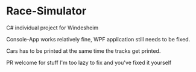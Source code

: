 # Race-Simulator
C# individual project for Windesheim

Console-App works relatively fine, WPF application still needs to be fixed.

Cars has to be printed at the same time the tracks get printed.

PR welcome for stuff I'm too lazy to fix and you've fixed it yourself
